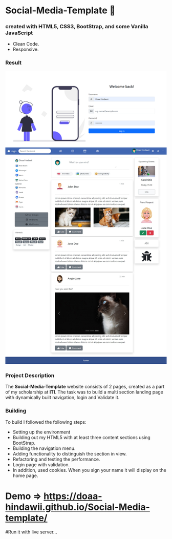 # Social-Media-Template 🤳

### created with HTML5, CSS3, BootStrap, and some Vanilla JavaScript
- Clean Code.
- Responsive.

### Result 
![screenshot](images/login.png)
![screenshot](images/Web%20capture_17-1-2022_155029_doaa-hindawii.github.io.jpeg)

### Project Description
The **Social-Media-Template** website consists of 2 pages, created as a part of my scholarship at **ITI**.
The task was to build a multi section landing page with dynamically built navigation, login and Validate it. 

### Building
To build I followed the following steps: 

- Setting up the environment
- Building out my HTML5 with at least three content sections using BootStrap.
- Building the navigation menu.
- Adding functionality to distinguish the section in view.
- Refactoring and testing the performance.
- Login page with validation.
- In addition, used cookies. When you sign your name it will display on the home page.

# Demo => https://doaa-hindawii.github.io/Social-Media-template/

#Run it with live server...
